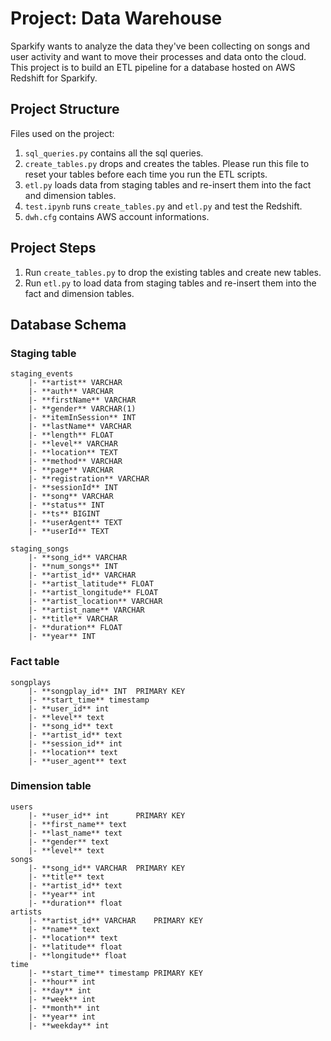 # Project: Data Warehouse

Sparkify wants to analyze the data they've been collecting on songs and user activity and want to move their processes and data onto the cloud. This project is to build an ETL pipeline for a database hosted on AWS Redshift for Sparkify.

## Project Structure

Files used on the project:

1. `sql_queries.py` contains all the sql queries.
2. `create_tables.py` drops and creates the tables. Please run this file to reset your tables before each time you run the ETL scripts.
3. `etl.py` loads data from staging tables and re-insert them into the fact and dimension tables.
4. `test.ipynb` runs `create_tables.py` and `etl.py` and test the Redshift.
5. `dwh.cfg` contains AWS account informations.

## Project Steps

1. Run `create_tables.py` to drop the existing tables and create new tables.
2. Run `etl.py` to load data from staging tables and re-insert them into the fact and dimension tables.

## Database Schema

### Staging table

```
staging_events
	|- **artist** VARCHAR 
	|- **auth** VARCHAR
	|- **firstName** VARCHAR
	|- **gender** VARCHAR(1)
	|- **itemInSession** INT
	|- **lastName** VARCHAR
	|- **length** FLOAT
	|- **level** VARCHAR
	|- **location** TEXT
	|- **method** VARCHAR
	|- **page** VARCHAR
	|- **registration** VARCHAR
	|- **sessionId** INT
	|- **song** VARCHAR
	|- **status** INT    
	|- **ts** BIGINT
	|- **userAgent** TEXT
	|- **userId** TEXT        
```

```
staging_songs
	|- **song_id** VARCHAR 
	|- **num_songs** INT
	|- **artist_id** VARCHAR
	|- **artist_latitude** FLOAT
	|- **artist_longitude** FLOAT
	|- **artist_location** VARCHAR
	|- **artist_name** VARCHAR
	|- **title** VARCHAR
	|- **duration** FLOAT
	|- **year** INT
```

### Fact table

```
songplays
	|- **songplay_id** INT 	PRIMARY KEY
	|- **start_time** timestamp
	|- **user_id** int
	|- **level** text
	|- **song_id** text
	|- **artist_id** text
	|- **session_id** int
	|- **location** text
	|- **user_agent** text
```

### Dimension table

```
users
	|- **user_id** int  	PRIMARY KEY
	|- **first_name** text
	|- **last_name** text
	|- **gender** text
	|- **level** text
songs
	|- **song_id** VARCHAR 	PRIMARY KEY
	|- **title** text
	|- **artist_id** text
	|- **year** int
	|- **duration** float 
artists
	|- **artist_id** VARCHAR 	PRIMARY KEY
	|- **name** text
	|- **location** text
	|- **latitude** float
	|- **longitude** float
time
	|- **start_time** timestamp	PRIMARY KEY
	|- **hour** int
	|- **day** int
	|- **week** int
	|- **month** int
	|- **year** int
	|- **weekday** int
```
